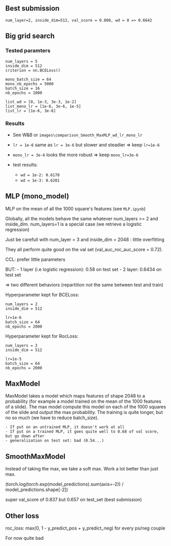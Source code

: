 ## Best submission

`num_layer=2, inside_dim=512, val_score = 0.808, wd = 0 => 0.6642`


## Big grid search

### Tested paramters

```
num_layers = 5
inside_dim = 512
criterion = nn.BCELoss()

mono_batch_size = 64
mono_nb_epochs = 5000
batch_size = 16
nb_epochs = 1000

list_wd = [0, 1e-3, 3e-3, 1e-2]
list_mono_lr = [1e-6, 3e-6, 1e-5]
list_lr = [1e-6, 3e-6]
```

### Results

- See W&B or `images\comparison_Smooth_MaxMLP_wd_lr_mono_lr`

- `lr = 1e-6` same as `lr = 3e-6` but slower and steadier => keep `lr=1e-6`
- `mono_lr = 3e-6` looks the more robust => keep `mono_lr=3e-6`
- test results:
    - `wd = 1e-2: 0.6178`
    - `wd = 1e-3: 0.6201`





## MLP (mono_model)

MLP on the mean of all the 1000 square's features (see `MLP.ipynb`)

Globally, all the models behave the same whatever num_layers >= 2 and inside_dim. num_layers=1 is a special case (we retrieve a logistic regression)

Just be carefull with num_layer = 3 and inside_dim = 2048 : little overfitting

They all perform quite good on the val set (val_auc_roc_auc_score = 0.72). 

CCL: prefer little parameters

BUT:
    - 1 layer (i.e logistic regression): 0.58 on test set
    - 2 layer: 0.6434 on test set

=> two different behaviors (repartition not the same between test and train)

Hyperparameter kept for BCELoss:
```
num_layers = 2
inside_dim = 512

lr=1e-6
batch_size = 64
nb_epochs = 2000
```

Hyperparameter kept for RocLoss:
```
num_layers = 2
inside_dim = 512

lr=1e-5
batch_size = 64
nb_epochs = 2000
```

## MaxModel

MaxModel takes a model which maps features of shape 2048 to a probability (for example a model trained on the mean of the 1000 features of a slide). The max model compute this model on each of the 1000 squares of the slide and output the max probability. The training is quite longer, but no so much (we have to reduce batch_size).

    - If put on an untrained MLP, it doesn't work at all
    - If put on a trained MLP, it goes quite well to 0.68 of val score, but go down after
    - generalization on test set: bad (0.54...)


## SmoothMaxModel

Instead of taking the max, we take a soft max. Work a lot better than just max.

(torch.log(torch.exp(model_predictions).sum(axis=-2)) / model_predictions.shape[-2])

super val_score of 0.837 but 0.657 on test_set (best submission)


## Other loss
roc_loss: max(0, 1 - y_predict_pos + y_predict_neg) for every ps/neg couple

For now quite bad
